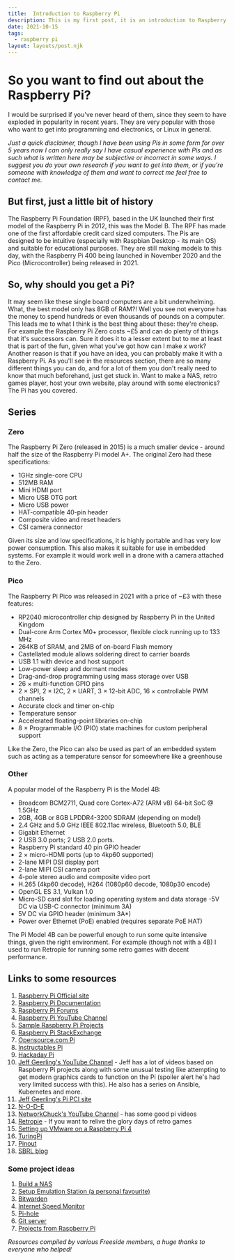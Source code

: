 ```yaml
---
title:  Introduction to Raspberry Pi
description: This is my first post, it is an introduction to Raspberry Pi.
date: 2021-10-15
tags:
  - raspberry pi
layout: layouts/post.njk
---
```


# So you want to find out about the Raspberry Pi? 

I would be surprised if you've never heard of them, since they seem to have exploded in popularity in recent years. They are very popular with those who want to get into programming and electronics, or Linux in general.  

*Just a quick disclaimer, though I have been using Pis in some form for over 5 years now I can only really say I  have casual experience with Pis and as such what is written here may be subjective or incorrect in some ways. I suggest you do your own research if you want to get into them, or if you're someone with knowledge of them and want to correct me feel free to contact me.*  

## But first, just a little bit of history

The Raspberry Pi Foundation (RPF), based in the UK launched their first model of the Raspberry Pi in 2012, this was the Model B. The RPF has made one of the first affordable credit card sized computers. The Pis are designed to be intuitive (especially with Raspbian Desktop - its main OS) and suitable for educational purposes. They are still making models to this day, with the Raspberry Pi 400 being launched in November 2020 and the Pico (Microcontroller) being released in 2021.  

## So, why should you get a Pi?

It may seem like these single board computers are a bit underwhelming. What, the best model only has 8GB of RAM?! Well you see not everyone has the money to spend hundreds or even thousands of pounds on a computer. This leads me to what I think is the best thing about these: they're cheap. For example the Raspberry Pi Zero costs ~£5 and can do plenty of things that it's successors can. Sure it does it to a lesser extent but to me at least that is part of the fun, given what you've got how can I make *x* work?  
Another reason is that if you have an idea, you can probably make it with a Raspberry Pi. As you'll see in the resources section, there are so many different things you can do, and for a lot of them you don't really need to know that much beforehand, just get stuck in. Want to make a NAS, retro games player, host your own website, play around with some electronics? The Pi has you covered.  

## Series 
### Zero

The Raspberry Pi Zero (released in 2015) is a much smaller device - around half the size of the Raspberry Pi model A+. The original Zero had these specifications:
- 1GHz single-core CPU
- 512MB RAM
- Mini HDMI port
- Micro USB OTG port
- Micro USB power
- HAT-compatible 40-pin header
- Composite video and reset headers
- CSI camera connector  

Given its size and low specifications, it is highly portable and has very low power consumption. This also makes it suitable for use in embedded systems. For example it would work well in a drone with a camera attached to the Zero.

### Pico 

The Raspberry Pi Pico was released in 2021 with a price of ~£3 with these features:
- RP2040 microcontroller chip designed by Raspberry Pi in the United Kingdom
- Dual-core Arm Cortex M0+ processor, flexible clock running up to 133 MHz
- 264KB of SRAM, and 2MB of on-board Flash memory
- Castellated module allows soldering direct to carrier boards
- USB 1.1 with device and host support
- Low-power sleep and dormant modes
- Drag-and-drop programming using mass storage over USB
- 26 × multi-function GPIO pins
- 2 × SPI, 2 × I2C, 2 × UART, 3 × 12-bit ADC, 16 × controllable PWM channels
- Accurate clock and timer on-chip
- Temperature sensor
- Accelerated floating-point libraries on-chip
- 8 × Programmable I/O (PIO) state machines for custom peripheral support  

 Like the Zero, the Pico can also be used as part of an embedded system such as acting as a temperature sensor for someewhere like a greenhouse
 
### Other
A popular model of the Raspberry Pi is the Model 4B:
- Broadcom BCM2711, Quad core Cortex-A72 (ARM v8) 64-bit SoC @ 1.5GHz
- 2GB, 4GB or 8GB LPDDR4-3200 SDRAM (depending on model)
- 2.4 GHz and 5.0 GHz IEEE 802.11ac wireless, Bluetooth 5.0, BLE
- Gigabit Ethernet
- 2 USB 3.0 ports; 2 USB 2.0 ports.
- Raspberry Pi standard 40 pin GPIO header 
- 2 × micro-HDMI ports (up to 4kp60 supported)
- 2-lane MIPI DSI display port
- 2-lane MIPI CSI camera port
- 4-pole stereo audio and composite video port
- H.265 (4kp60 decode), H264 (1080p60 decode, 1080p30 encode)
- OpenGL ES 3.1, Vulkan 1.0
- Micro-SD card slot for loading operating system and data storage
-5V DC via USB-C connector (minimum 3A)
- 5V DC via GPIO header (minimum 3A*)
- Power over Ethernet (PoE) enabled (requires separate PoE HAT)  

The Pi Model 4B can be powerful enough to run some quite intensive things, given the right environment. For example (though not with a 4B) I used to run Retropie for running some retro games with decent performance.

## Links to some resources

1. [Raspberry Pi Official site](https://www.raspberrypi.org/)
2. [Raspberry Pi Documentation](https://www.raspberrypi.org/documentation/)
3. [Raspberry Pi Forums](https://www.raspberrypi.org/forums/)
4. [Raspberry Pi YouTube Channel](https://www.youtube.com/c/raspberrypi)
5. [Sample Raspberry Pi Projects](https://projects.raspberrypi.org/en)
6. [Raspberry Pi StackExchange](https://raspberrypi.stackexchange.com/)
7. [Opensource.com Pi](https://opensource.com/tags/raspberry-pi)
8. [Instructables Pi](https://www.instructables.com/circuits/raspberry-pi/projects/)
9. [Hackaday Pi](https://hackaday.io/projects?tag=raspberry%20pi)
10. [Jeff Geerling's YouTube Channel](https://www.youtube.com/c/JeffGeerling) - Jeff has a lot of videos based on Raspberry Pi projects along with some unusual testing like attempting to get modern graphics cards to function on the Pi (spoiler alert he's had very limited success with this). He also has a series on Ansible, Kubernetes and more.
11. [Jeff Geerling's Pi PCI site](https://pipci.jeffgeerling.com/)
12. [N-O-D-E](https://www.youtube.com/c/NODEtv)
13. [NetworkChuck's YouTube Channel](https://www.youtube.com/c/NetworkChuck/videos) - has some good pi videos
14. [Retropie](https://retropie.org.uk/) - If you want to relive the glory days of retro games
15. [Setting up VMware on a Raspberry Pi 4](https://www.experts-exchange.com/articles/34931/HOW-TO-Install-and-Configure-VMware-vSphere-Hypervisor-7-0-ESXi-7-0-ARM-on-a-Raspberry-Pi-4.html)  
16. [TuringPi](https://turingpi.com/v2/)
17. [Pinout](https://pinout.xyz/)
18. [SBRL blog](https://starbeamrainbowlabs.com/blog/article.php?article=posts/242-Learn-Your-Terminal.html)  

### Some project ideas

1. [Build a NAS](https://pimylifeup.com/raspberry-pi-nas/)
2. [Setup Emulation Station (a personal favourite)](https://pimylifeup.com/raspberry-pi-emulation-station/)
3. [Bitwarden](https://pimylifeup.com/raspberry-pi-bitwarden/)
4. [Internet Speed Monitor](https://pimylifeup.com/raspberry-pi-internet-speed-monitor/)
5. [Pi-hole](https://pimylifeup.com/raspberry-pi-pi-hole/)
6. [Git server](https://pimylifeup.com/raspberry-pi-git-server/)
7. [Projects from Raspberry Pi](https://projects.raspberrypi.org/en)

*Resources compiled by various Freeside members, a huge thanks to everyone who helped!*
